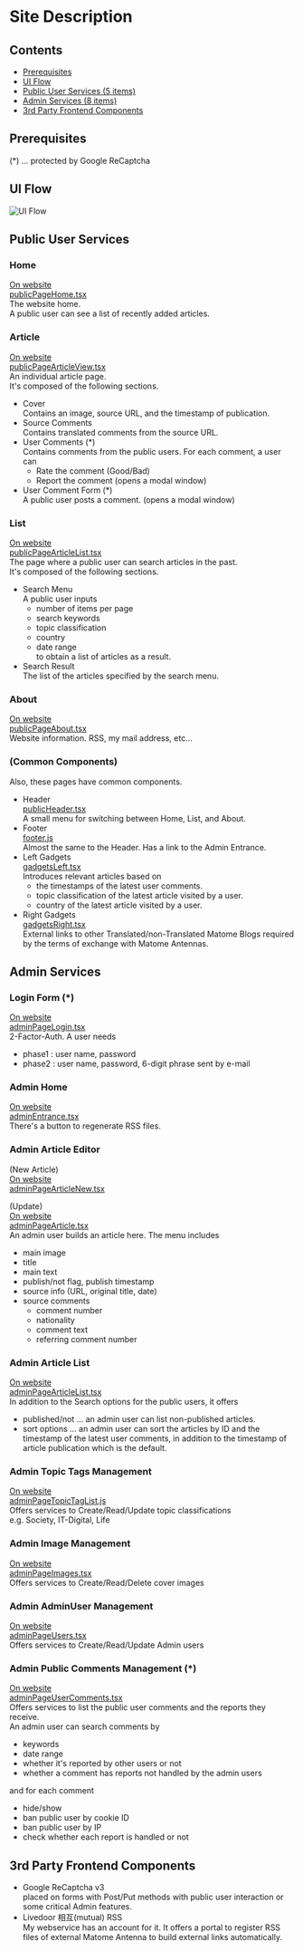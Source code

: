 # Site Description

## Contents

- [Prerequisites](./website.md/#Prerequisites)
- [UI Flow](./website.md/#UI-Flow)
- [Public User Services (5 items)](./website.md/#Public-User-Services)
- [Admin Services (8 items)](./website.md/#Admin-Services)
- [3rd Party Frontend Components](./website.md/#3rd-Party-Frontend-Components)


## Prerequisites

(*) ... protected by Google ReCaptcha

## UI Flow

![UI Flow](./blog_engine_UI_Flow.jpg)

## Public User Services
### Home
[On website](https://at-archives.com/)  
[publicPageHome.tsx](/src/main/js/public/publicPageHome.tsx)  
The website home.  
A public user can see a list of recently added articles.

### Article
[On website](https://at-archives.com/articles/35)  
[publicPageArticleView.tsx](/src/main/js/public/publicPageArticleView.tsx)  
An individual article page.  
It's composed of the following sections.
- Cover  
  Contains an image, source URL, and the timestamp of publication.
- Source Comments  
  Contains translated comments from the source URL.
- User Comments (*)  
  Contains comments from the public users. For each comment, a user can
    - Rate the comment (Good/Bad)
    - Report the comment (opens a modal window)
- User Comment Form (*)  
  A public user posts a comment.  (opens a modal window)

### List
[On website](https://at-archives.com/articles)  
[publicPageArticleList.tsx](/src/main/js/public/publicPageArticleList.tsx)  
The page where a public user can search articles in the past.  
It's composed of the following sections.
- Search Menu  
  A public user inputs
    - number of items per page
    - search keywords
    - topic classification
    - country
    - date range  
      to obtain a list of articles as a result.
- Search Result  
  The list of the articles specified by the search menu.

### About
[On website](https://at-archives.com/about)  
[publicPageAbout.tsx](/src/main/js/public/publicPageAbout.tsx)  
Website information. RSS, my mail address, etc...

### (Common Components)
Also, these pages have common components.
- Header  
  [publicHeader.tsx](/src/main/js/public/fragment/publicHeader.tsx)  
  A small menu for switching between Home, List, and About.
- Footer  
  [footer.js](/Users/devel/Documents/home/git/blog-proj/src/main/js/footer.js)  
  Almost the same to the Header. Has a link to the Admin Entrance.
- Left Gadgets  
  [gadgetsLeft.tsx](/src/main/js/public/fragment/gadget/gadgetsLeft.tsx)  
  Introduces relevant articles based on
    - the timestamps of the latest user comments.
    - topic classification of the latest article visited by a user.
    - country of the latest article visited by a user.
- Right Gadgets  
  [gadgetsRight.tsx](/src/main/js/public/fragment/gadget/gadgetsRight.tsx)  
  External links to other Translated/non-Translated Matome Blogs required by the terms of exchange with Matome Antennas.

## Admin Services

### Login Form (*)
[On website](https://at-archives.com/admin/login)  
[adminPageLogin.tsx](/src/main/js/admin/adminPageLogin.tsx)  
2-Factor-Auth. A user needs
- phase1 : user name, password
- phase2 : user name, password, 6-digit phrase sent by e-mail

### Admin Home
[On website](https://at-archives.com/admin)  
[adminEntrance.tsx](/src/main/js/admin/adminEntrance.tsx)  
There's a button to regenerate RSS files.

### Admin Article Editor
(New Article)  
[On website](https://at-archives.com/admin/articles/new)  
[adminPageArticleNew.tsx](/src/main/js/admin/adminPageArticleNew.tsx)  

(Update)  
[On website](https://at-archives.com/admin/articles/35)  
[adminPageArticle.tsx](/src/main/js/admin/adminPageArticle.tsx)  
An admin user builds an article here. The menu includes
- main image
- title
- main text
- publish/not flag, publish timestamp
- source info (URL, original title, date)
- source comments
    - comment number
    - nationality
    - comment text
    - referring comment number

### Admin Article List
[On website](https://at-archives.com/admin/articles)    
[adminPageArticleList.tsx](/src/main/js/admin/adminPageArticleList.tsx)  
In addition to the Search options for the public users, it offers
- published/not ... an admin user can list non-published articles.
- sort options ... an admin user can sort the articles by ID and the timestamp of the latest user comments, in addition to the timestamp of article publication which is the default.

### Admin Topic Tags Management
[On website](https://at-archives.com/admin/topictags)    
[adminPageTopicTagList.js](/src/main/js/admin/adminPageTopicTagList.js)  
Offers services to Create/Read/Update topic classifications  
e.g. Society, IT-Digital, Life

### Admin Image Management
[On website](https://at-archives.com/admin/images)    
[adminPageImages.tsx](/src/main/js/admin/adminPageImages.tsx)  
Offers services to Create/Read/Delete cover images

### Admin AdminUser Management
[On website](https://at-archives.com/admin/users)  
[adminPageUsers.tsx](/src/main/js/admin/adminPageUsers.tsx)  
Offers services to Create/Read/Update Admin users

### Admin Public Comments Management (*)
[On website](https://at-archives.com/admin/usercomments)  
[adminPageUserComments.tsx](/src/main/js/admin/adminPageUserComments.tsx)  
Offers services to list the public user comments and the reports they receive.  
An admin user can search comments by
- keywords
- date range
- whether it's reported by other users or not
- whether a comment has reports not handled by the admin users

and for each comment
- hide/show
- ban public user by cookie ID
- ban public user by IP
- check whether each report is handled or not


## 3rd Party Frontend Components
- Google ReCaptcha v3  
  placed on forms with Post/Put methods with public user interaction or some critical Admin features.
- Livedoor 相互(mutual) RSS   
  My webservice has an account for it. It offers a portal to register RSS files of external Matome Antenna to build external links automatically.  
  